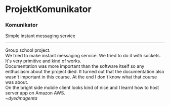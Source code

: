 # ProjektKomunikator

<h3>Komunikator</h3>
<p>Simple instant messaging service</p>
<hr>
<p>Group school project.
<br>We tried to make instant messaging service. We tried to do it with sockets. It's very primitive and kind of works.
<br>Documentation was more important than the software itself so any enthusiasm about the project died. It turned out that the documentation also wasn't important in this course. At the end I don't know what that course was about.
<br>On the bright side mobile client looks kind of nice and I learnt how to host server app on Amazon AWS.
<br><i>~dyedmagenta</i></p>
